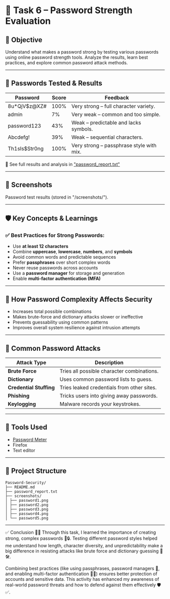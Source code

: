 # 🔐 Task 6 – Password Strength Evaluation

## 🧠 Objective

Understand what makes a password strong by testing various passwords using online password strength tools. Analyze the results, learn best practices, and explore common password attack methods.

---

## 🧪 Passwords Tested & Results

| Password            | Score | Feedback                                  |
|---------------------|-------|--------------------------------------------|
| 8u*QjV$z@XZ#        | 100%  | Very strong – full character variety.      |
| admin               | 7%    | Very weak – common and too simple.         |
| password123         | 43%   | Weak – predictable and lacks symbols.      |
| Abcdefg!            | 39%   | Weak – sequential characters.              |
| Th1sIs$Str0ng       | 100%  | Very strong – passphrase style with mix.   |

📂 See full results and analysis in ["password_report.txt"](./password_report.txt)

---

## 📸 Screenshots

Password test results (stored in "/screenshots/").

---

## 🛡️ Key Concepts & Learnings

### ✅ Best Practices for Strong Passwords:
- Use **at least 12 characters**
- Combine **uppercase**, **lowercase**, **numbers**, and **symbols**
- Avoid common words and predictable sequences
- Prefer **passphrases** over short complex words
- Never reuse passwords across accounts
- Use a **password manager** for storage and generation
- Enable **multi-factor authentication (MFA)**

---

## 🔎 How Password Complexity Affects Security

- Increases total possible combinations
- Makes brute-force and dictionary attacks slower or ineffective
- Prevents guessability using common patterns
- Improves overall system resilience against intrusion attempts

---

## 🧪 Common Password Attacks

| Attack Type         | Description |
|---------------------|-------------|
| **Brute Force**     | Tries all possible character combinations. |
| **Dictionary**      | Uses common password lists to guess. |
| **Credential Stuffing** | Tries leaked credentials from other sites. |
| **Phishing**        | Tricks users into giving away passwords. |
| **Keylogging**      | Malware records your keystrokes. |

---

## 🔧 Tools Used

- [Password Meter](https://passwordmeter.com)
- Firefox
- Text editor 

---

## 📁 Project Structure
```
Password-Security/
├── README.md
├── password_report.txt
├── screenshots/
│ ├── password1.png
│ ├── password2.png
│ ├── password3.png
│ ├── password4.png
│ └── password5.png
```
---

✅ Conclusion 🔐💡
Through this task, I learned the importance of creating strong, complex passwords 🧠🔒. Testing different password styles helped me understand how length, character diversity, and unpredictability make a big difference in resisting attacks like brute force and dictionary guessing 🚫🛠️.

Combining best practices (like using passphrases, password managers 🔑, and enabling multi-factor authentication 🔐📲) ensures better protection of accounts and sensitive data.
This activity has enhanced my awareness of real-world password threats and how to defend against them effectively 🛡️✅.


